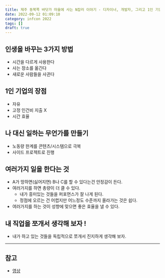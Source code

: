 ```yaml
---
title: 제주 동북쪽 바닷가 마을에 사는 N잡러 이야기 - 디자이너, 개발자, 그리고 1인 기업까지
date: 2022-09-12 01:09:10
category: infcon 2022
tags: []
draft: true
---
```


## 인생을 바꾸는 3가지 방법

- 시간을 다르게 사용한다
- 사는 장소를 옮긴다
- 새로운 사람들을 사귄다

## 1인 기업의 장점

- 자유
- 고정 인건비 지출 X
- 시간 효율

## 나 대신 일하는 무언가를 만들기

- 노동량 한계를 콘텐츠/시스템으로 극복
- 사이드 프로젝트로 진행

## 여러가지 일을 한다는 것

- A가 망하면(싫어지면) B나 C를 할 수 있다는건 안정감이 든다.
- 여러가지를 하면 총량이 더 클 수 있다.
  - 내가 흥미있는 것들을 퍼포먼스가 잘 나게 된다.
  - 정점에 오르는 건 어렵지만 어느정도 수준까지 올라가는 것은 쉽다.
- 여러가지를 하는 것이 성향에 맞으면 좋은 효율을 낼 수 있다.

## 내 직업을 쪼개서 생각해 보자 !

- 내가 하고 있는 것들을 독립적으로 쪼개서 진지하게 생각해 보자.

---

## 참고

- [영상](https://www.inflearn.com/course/infcon2022/unit/126513?tab=curriculum)
